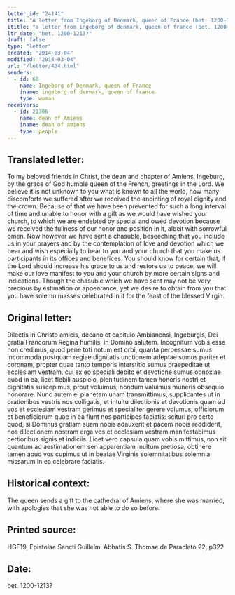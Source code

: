 ```yaml
---
letter_id: "24141"
title: "A letter from Ingeborg of Denmark, queen of France (bet. 1200-1213?)"
ititle: "a letter from ingeborg of denmark, queen of france (bet. 1200-1213?)"
ltr_date: "bet. 1200-1213?"
draft: false
type: "letter"
created: "2014-03-04"
modified: "2014-03-04"
url: "/letter/434.html"
senders:
  - id: 68
    name: Ingeborg of Denmark, queen of France
    iname: ingeborg of denmark, queen of france
    type: woman
receivers:
  - id: 21306
    name: dean of Amiens
    iname: dean of amiens
    type: people
---
```

<h2> Translated letter:</h2>To my beloved friends in Christ, the dean and chapter of Amiens, Ingeburg, by the grace of God humble queen of the French, greetings in the Lord.
We believe it is not unknown to you what is known to all the world, how many discomforts we suffered after we received the anointing of royal dignity and the crown.  Because of that we have been prevented for such a long interval of time and unable to honor with a gift as we would have wished your church, to which we are endebted by special and owed devotion because we received the fullness of our honor and position in it, albeit with sorrowful omen.
Now however we have sent a chasuble, beseeching that you include us in your prayers and by the contemplation of love and devotion which we bear and wish especially to bear to you and your church that you make us participants in its offices and benefices.  You should know for certain that, if the Lord should increase his grace to us and restore us to peace, we will make our love manifest to you and your church by more certain signs and indications.  Though the chasuble which we have sent may not be very precious by estimation or appearance, yet we desire to obtain from you that you have solemn masses celebrated in it for the feast of the blessed Virgin.
<h2 class="mt-4"> Original letter:</h2>Dilectis in Christo amicis, decano et capitulo Ambianensi, Ingeburgis, Dei gratia Francorum Regina humilis, in Domino salutem. Incognitum vobis esse non credimus, quod pene toti notum est orbi, quanta perpessae sumus incommoda postquam regiae dignitatis unctionem adeptae sumus pariter et coronam, propter quae tanto temporis interstitio sumus praepeditae ut ecclesiam vestram, cui ex eo speciali debito et devotione sumus obnoxiae quod in ea, licet flebili auspicio, plenitudinem tamen honoris nostri et dignitatis suscepimus, prout voluimus, nondum valuimus muneris obsequio honorare. Nunc autem ei planetam unam transmittimus, supplicantes ut in orationibus vestris nos colligatis, et intuitu dilectionis et devotionis quam ad vos et ecclesiam vestram gerimus et specialiter gerere volumus, officiorum et beneficiorum quae in ea fiunt nos participes faciatis: scituri pro certo quod, si Dominus gratiam suam nobis adauxerit et pacem nobis reddiderit, nos dilectionem nostram erga vos et ecclesiam vestram manifestabimus certioribus signis et indiciis. Licet vero capsula quam vobis mittimus, non sit quantum ad aestimationem sen apparentiam multum pretiosa, obtinere tamen apud vos cupimus ut in beatae Virginis solemnitatibus solemnia missarum in ea celebrare faciatis.
<h2 class="mt-4"> Historical context:</h2>The queen sends a gift to the cathedral of Amiens, where she was married, with apologies that she was not able to do so before.
<h2 class="mt-4"> Printed source:</h2>HGF19, Epistolae Sancti Guillelmi Abbatis S. Thomae de Paracleto 22, p322
<h2 class="mt-4"> Date:</h2>bet. 1200-1213?